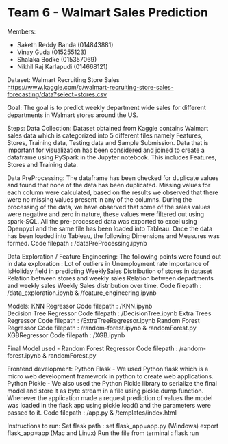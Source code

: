 # Team 6 - Walmart Sales Prediction

Members:

- Saketh Reddy Banda (014843881)
- Vinay Guda (015255123)
- Shalaka Bodke (015357069)
- Nikhil Raj Karlapudi (014668121)

Dataset:
Walmart Recruiting Store Sales
https://www.kaggle.com/c/walmart-recruiting-store-sales-forecasting/data?select=stores.csv

Goal:
The goal is to predict weekly department wide sales for different departments in Walmart stores around the US.

Steps:
Data Collection:
Dataset obtained from Kaggle contains Walmart sales data which is categorized into 5 different files namely Features, Stores, Training data, Testing data and Sample Submission. Data that is important for visualization has been considered and joined to create a dataframe using PySpark in the Jupyter notebook. This includes Features, Stores and Training data.

Data PreProcessing:
The dataframe has been checked for duplicate values and found that none of the data has been duplicated. Missing values for each column were calculated, based on the results we observed that there were no missing values present in any of the columns. During the processing of the data, we have observed that some of the sales values were negative and zero in nature, these values were filtered out using spark-SQL. All the pre-processed data was exported to excel using Openpyxl and the same file has been loaded into Tableau. Once the data has been loaded into Tableau, the following Dimensions and Measures was formed.
Code filepath : /dataPreProcessing.ipynb

Data Exploration / Feature Engineering:
The following points were found out in data exploration :
Lot of outliers in Unemployment rate
Importance of IsHoliday field in predicting WeeklySales
Distribution of stores in dataset
Relation between stores and weekly sales
Relation between departments and weekly sales
Weekly Sales distribution over time.
Code filepath : /data_exploration.ipynb & /feature_engineering.ipynb

Models:
KNN Regressor
Code filepath : /KNN.ipynb    
Decision Tree Regressor
Code filepath : /DecisionTree.ipynb
Extra Trees Regressor
Code filepath : /ExtraTreeRegressor.ipynb
Random Forest Regressor
Code filepath : /random-forest.ipynb & randomForest.py
XGBRegressor
Code filepath : /XGB.ipynb

Final Model used - Random Forest Regressor
Code filepath : /random-forest.ipynb & randomForest.py

Frontend development:
Python Flask - We used Python flask which is a micro web development framework in python to create web applications.
Python Pickle - We also used the Python Pickle library to serialize the final model and store it as byte stream in a file using pickle.dump function. Whenever the application made a request prediction of values the model was loaded in the flask app using pickle.load() and the parameters were passed to it.
Code filepath : /app.py & /templates/index.html

Instructions to run:
Set flask path : set flask_app=app.py (Windows)
                export flask_app=app (Mac and Linux)
Run the file from terminal : flask run










